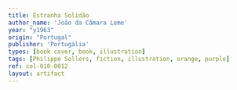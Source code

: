 ```yaml
---
title: Estranha Solidão
author_name: 'João da Câmara Leme'
year: "y1963"
origin: "Portugal"
publisher: 'Portugália'
types: [book cover, book, illustration]
tags: [Philippe Sollers, fiction, illustration, orange, purple]
ref: sol-010-0012
layout: artifact
---
```

